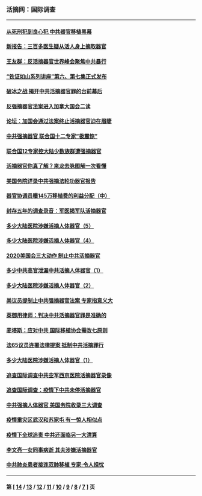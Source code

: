 ### 活摘网：国际调查
---
#### [从死刑犯到良心犯 中共器官移植黑幕](../../pages/nf5947/n13764669.md?07210430) 
#### [新报告：三百多医生疑从活人身上摘取器官](../../pages/nf5947/n13703044.md?07210430) 
#### [王友群：反活摘器官世界峰会聚焦中共暴行](../../pages/nf5947/n13250738.md?07210430) 
#### [“铁证如山系列讲座”第六、第七集正式发布](../../pages/nf5947/n13106287.md?07210430) 
#### [破冰之战 揭开中共活摘器官罪的台前幕后](../../pages/nf5947/n13082457.md?07210430) 
#### [反强摘器官法案进入加拿大国会二读](../../pages/nf5947/n13033450.md?07210430) 
#### [论坛：加国会通过法案终止活摘器官迫在眉睫](../../pages/nf5947/n13029839.md?07210430) 
#### [中共强摘器官 联合国十二专家“极震惊”](../../pages/nf5947/n13024313.md?07210430) 
#### [联合国12专家控大陆少数族群遭强摘器官](../../pages/nf5947/n13023877.md?07210430) 
#### [活摘器官你真了解？来龙去脉图解一次看懂](../../pages/nf5947/n13013820.md?07210430) 
#### [美国务院详录中共强摘法轮功器官报告](../../pages/nf5947/n12944519.md?07210430) 
#### [器官协调员曝145万移植费的利益分配（中）](../../pages/nf5947/n12894547.md?07210430) 
#### [封存五年的调查录音：军医揭军队活摘器官](../../pages/nf5947/n12798692.md?07210430) 
#### [多少大陆医院涉嫌活摘人体器官（5）](../../pages/nf5947/n12768383.md?07210430) 
#### [多少大陆医院涉嫌活摘人体器官（4）](../../pages/nf5947/n12664434.md?07210430) 
#### [2020美国会三大动作 制止中共活摘器官](../../pages/nf5947/n12682004.md?07210430) 
#### [多少中共高官泄漏中共活摘人体器官（1）](../../pages/nf5947/n12671234.md?07210430) 
#### [多少大陆医院涉嫌活摘人体器官（2）](../../pages/nf5947/n12655589.md?07210430) 
#### [美议员提制止中共强摘器官法案 专家指意义大](../../pages/nf5947/n12630561.md?07210430) 
#### [英御用律师：判决中共活摘器官罪是准确的](../../pages/nf5947/n12580740.md?07210430) 
#### [麦塔斯：应对中共 国际移植协会需改七原则](../../pages/nf5947/n12514711.md?07210430) 
#### [法65议员连署法律提案 抵制中共活摘罪行](../../pages/nf5947/n12437047.md?07210430) 
#### [多少大陆医院涉嫌活摘人体器官（1）](../../pages/nf5947/n12414284.md?07210430) 
#### [追查国际调查中共空军西京医院活摘器官录像](../../pages/nf5947/n12348837.md?07210430) 
#### [追查国际调查：疫情下中共未停活摘器官](../../pages/nf5947/n12273415.md?07210430) 
#### [中共强摘人体器官 美国务院收录三大调查](../../pages/nf5947/n12181488.md?07210430) 
#### [疫情重灾区武汉和苏家屯 有一惊人相似点](../../pages/nf5947/n12150824.md?07210430) 
#### [疫情下全球追责 中共还面临另一大清算](../../pages/nf5947/n12070397.md?07210430) 
#### [李文亮一女同事病逝 其夫涉嫌活摘器官](../../pages/nf5947/n11957882.md?07210430) 
#### [中共肺炎患者接连双肺移植 专家:令人担忧](../../pages/nf5947/n11945516.md?07210430) 

---
#### 第 [ [14](./14.md?07210430) / [13](./13.md?07210430) / [12](./12.md?07210430) / [11](./11.md?07210430) / [10](./10.md?07210430) / [9](./9.md?07210430) / [8](./8.md?07210430) / [7](./7.md?07210430) ] 页
